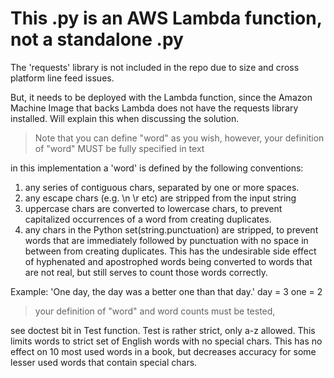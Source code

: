 # This .py is an AWS Lambda function, not a standalone .py

The 'requests' library is not included in the repo due to size and cross platform line feed issues.

But, it needs to be deployed with the Lambda function, since the Amazon Machine Image that backs Lambda does not have the requests library installed.  Will explain this when discussing the solution.

>Note that you can define "word" as you wish, however, your definition of "word" MUST be fully specified in text

in this implementation a 'word' is defined by the following conventions:

1.  any series of contiguous chars, separated by one or more spaces.
2.  any escape chars (e.g. \n \r etc) are stripped from the input string
2.  uppercase chars are converted to lowercase chars, to prevent capitalized occurrences of a word from creating duplicates.
3.  any chars in the Python set(string.punctuation) are stripped, to prevent words that are immediately followed by punctuation with no space in between from creating duplicates.  This has the undesirable side effect of hyphenated and apostrophed words being converted to words that are not real, but still serves to count those words correctly.

Example:
'One day, the day was a better one than that day.'
day = 3
one = 2

>your definition of "word" and word counts must be tested,

see doctest bit in Test function.  Test is rather strict, only a-z allowed.  This limits words to strict set of English words with no special chars.  This has no effect on 10 most used words in a book, but decreases accuracy for some lesser used words that contain special chars.
